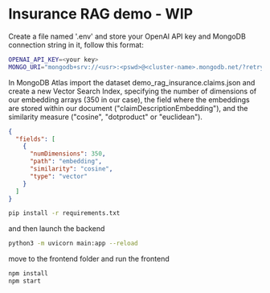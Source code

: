 # Insurance RAG demo - WIP

Create a file named '.env' and store your OpenAI API key and MongoDB connection string in it, follow this format:

```bash
OPENAI_API_KEY=<your key>
MONGO_URI="mongodb+srv://<usr>:<pswd>@<cluster-name>.mongodb.net/?retryWrites=true&w=majority"
```
In MongoDB Atlas import the dataset demo_rag_insurance.claims.json and create a new Vector Search Index, specifying the number of dimensions of our embedding arrays (350 in our case),
the field where the embeddings are stored within our document ("claimDescriptionEmbedding"), and the similarity measure ("cosine", "dotproduct" or "euclidean").
```json
{
  "fields": [
    {
      "numDimensions": 350,
      "path": "embedding",
      "similarity": "cosine",
      "type": "vector"
    }
  ]
}
```

``` bash  
pip install -r requirements.txt
```

and then launch the backend

```bash
python3 -m uvicorn main:app --reload
```
move to the frontend folder and run the frontend

```bash
npm install
npm start
```

